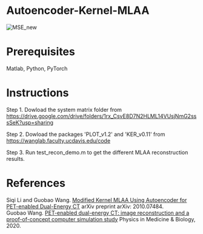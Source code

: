 # Autoencoder-Kernel-MLAA
![MSE_new](https://user-images.githubusercontent.com/38756620/109911875-c728a880-7c5f-11eb-9ea5-692b3a476dcd.png)


# Prerequisites

Matlab, Python, PyTorch

# Instructions

Step 1. Dowload the system matrix folder from https://drive.google.com/drive/folders/1rx_CsvE8D7N2HLML14VUsjNmG2sssSeK?usp=sharing

Step 2. Dowload the packages 'PLOT_v1.2' and 'KER_v0.11' from https://wanglab.faculty.ucdavis.edu/code

Step 3. Run test_recon_demo.m to get the different MLAA reconstruction results.

# References

Siqi Li and Guobao Wang. [Modified Kernel MLAA Using Autoencoder for PET-enabled Dual-Energy CT](https://arxiv.org/abs/2010.07484) arXiv preprint arXiv: 2010.07484.\
Guobao Wang. [PET-enabled dual-energy CT: image reconstruction and a proof-of-concept computer simulation study](https://iopscience.iop.org/article/10.1088/1361-6560/abc5ca) Physics in Medicine & Biology, 2020.

